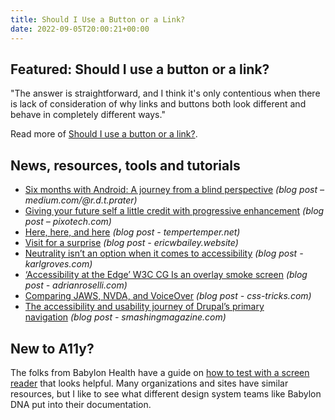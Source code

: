 ```yaml
---
title: Should I Use a Button or a Link?
date: 2022-09-05T20:00:21+00:00
---
```


## Featured: Should I use a button or a link?

"The answer is straightforward, and I think it's only contentious when there is lack of consideration of why links and buttons both look different and behave in completely different ways."

Read more of [Should I use a button or a link?](https://ashleemboyer.com/blog/should-i-use-a-button-or-a-link).

## News, resources, tools and tutorials

- [Six months with Android: A journey from a blind perspective](https://medium.com/@r.d.t.prater/six-months-with-android-a-journey-from-a-blind-perspective-8637fa92fad4) *(blog post – medium.com/@r.d.t.prater)*
- [Giving your future self a little credit with progressive enhancement](https://pixotech.com/blog/giving-your-future-self-a-little-credit-with-progressive-enhancement) *(blog post – pixotech.com)*
- [Here, here, and here](https://www.tempertemper.net/blog/here-here-and-here) *(blog post - tempertemper.net)*
- [Visit for a surprise](https://ericwbailey.website/published/visit-for-a-surprise/) *(blog post - ericwbailey.website)*
- [Neutrality isn’t an option when it comes to accessibility](https://karlgroves.com/neutrality-isnt-an-option-when-it-comes-to-accessibility/) *(blog post - karlgroves.com)*
- [‘Accessibility at the Edge’ W3C CG Is an overlay smoke screen](https://adrianroselli.com/2022/09/accessibility-at-the-edge-w3c-cg-is-an-overlay-smoke-screen.html) *(blog post - adrianroselli.com)*
- [Comparing JAWS, NVDA, and VoiceOver](https://css-tricks.com/comparing-jaws-nvda-and-voiceover/) *(blog post - css-tricks.com)*
- [The accessibility and usability journey of Drupal’s primary navigation](https://www.smashingmagazine.com/2022/09/accessibility-usability-drupal-primary-navigation/) *(blog post - smashingmagazine.com)*

## New to A11y?

The folks from Babylon Health have a guide on [how to test with a screen reader](https://dna.babylonhealth.com/accessibility/how-tos/how-to-test-with-a-screen-reader/) that looks helpful. Many organizations and sites have similar resources, but I like to see what different design system teams like Babylon DNA put into their documentation.
